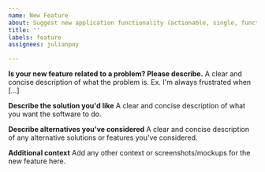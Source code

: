 ```yaml
---
name: New Feature
about: Suggest new application functionality (actionable, single, functional)
title: ''
labels: feature
assignees: julianpoy

---
```


**Is your new feature related to a problem? Please describe.**
A clear and concise description of what the problem is. Ex. I'm always frustrated when [...]

**Describe the solution you'd like**
A clear and concise description of what you want the software to do.

**Describe alternatives you've considered**
A clear and concise description of any alternative solutions or features you've considered.

**Additional context**
Add any other context or screenshots/mockups for the new feature here.
